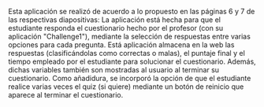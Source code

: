 Esta aplicación se realizó de acuerdo a lo propuesto en las páginas 6 y 7 de las respectivas diapositivas:
La aplicación está hecha para que el estudiante responda el cuestionario hecho por el profesor (con su aplicación "Challenge1"),
mediante la selección de respuestas entre varias opciones para cada pregunta. Está aplicación almacena en la web las respuestas
(clasificándolas como correctas o malas), el puntaje final y el tiempo empleado por el estudiante para solucionar el cuestionario.
Además, dichas variables también son mostradas al usuario al terminar su cuestionario. Como añadidura, se incorporó la opción de
que el estudiante realice varias veces el quiz (si quiere) mediante un botón de reinicio que aparece al terminar el cuestionario.
